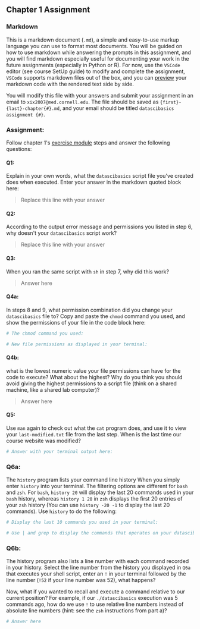 ## Chapter 1 Assignment

### Markdown
This is a markdown document (`.md`), a simple and easy-to-use markup language you can use to format most documents. You will be guided on how to use markdown while answering the prompts in this assignment, and you will find markdown especially useful for documenting your work in the future assignments (especially in Python or R). For now, use the `VSCode` editor (see course SetUp guide) to modify and complete the assignment, `VSCode` supports markdown files out of the box, and you can [preview](https://code.visualstudio.com/docs/languages/markdown#_markdown-preview) your markdown code with the rendered text side by side.

You will modify this file with your answers and submit your assignment in an email to `xix2007@med.cornell.edu`. The file should be saved as `{first}-{last}-chapter{#}.md`, and your email should be titled `datascibasics assignment {#}`.

### Assignment:
Follow chapter 1's [exercise module](https://axiezai.github.io/wcm_datasci_basics_01shell/04-assignment/) steps and answer the following questions:

#### Q1:
Explain in your own words, what the `datascibasics` script file you've created does when executed. Enter your answer in the markdown quoted block here:
> Replace this line with your answer

#### Q2:
According to the output error message and permissions you listed in step 6, why doesn't your `datascibasics` script work?
> Replace this line with your answer

#### Q3:
When you ran the same script with `sh` in step 7, why did this work?
> Answer here

#### Q4a:
In steps 8 and 9, what permission combination did you change your `datascibasics` file to? Copy and paste the `chmod` command you used, and show the permissions of your file in the code block here:
```bash
# The chmod command you used:

# New file permissions as displayed in your terminal:

```

#### Q4b:
what is the lowest numeric value your file permissions can have for the code to execute? What about the highest? Why do you think you should avoid giving the highest permissions to a script file (think on a shared machine, like a shared lab computer)?
> Answer here

#### Q5:
Use `man` again to check out what the `cat` program does, and use it to view your `last-modified.txt` file from the last step. When is the last time our course website was modified?
```bash
# Answer with your terminal output here:

```

### Q6a:
The `history` program lists your command line history When you simply enter `history` into your terminal. The filtering options are different for `bash` and `zsh`. For `bash`, `history 20` will display the last 20 commands used in your `bash` history, whereas `history 1 20` in `zsh` displays the first 20 entries of your `zsh` history (You can use `history -20 -1` to display the last 20 commands). Use `history` to do the following:
```bash
# Display the last 10 commands you used in your terminal:

# Use | and grep to display the commands that operates on your datascibasics file. 
```

### Q6b:
The history program also lists a line number with each command recorded in your history. Select the line number from the history you displayed in `Q6a` that executes your shell script, enter an `!` in your terminal followed by the line number (`!52` if your line number was 52), what happens? 

Now, what if you wanted to recall and execute a command relative to our current position? For example, if our `./datascibasics` execution was 5 commands ago, how do we use `!` to use relative line numbers instead of absolute line numbers (hint: see the `zsh` instructions from part a)?
```bash
# Answer here
```
